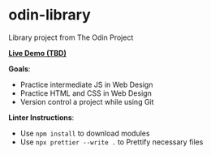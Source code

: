 # odin-library

Library project from The Odin Project

**<a href="https://arthursl12.github.io/odin-library" target="_blank">Live Demo (TBD)</a>**

**Goals**:

- Practice intermediate JS in Web Design
- Practice HTML and CSS in Web Design
- Version control a project while using Git

**Linter Instructions**:

- Use `npm install` to download modules
- Use `npx prettier --write .` to Prettify necessary files
